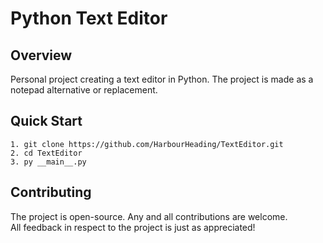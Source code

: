 # Python Text Editor

## Overview

Personal project creating a text editor in Python.
The project is made as a notepad alternative or replacement.

## Quick Start

```
1. git clone https://github.com/HarbourHeading/TextEditor.git
2. cd TextEditor
3. py __main__.py
```

## Contributing

The project is open-source. Any and all contributions are welcome.<br>
All feedback in respect to the project is just as appreciated!